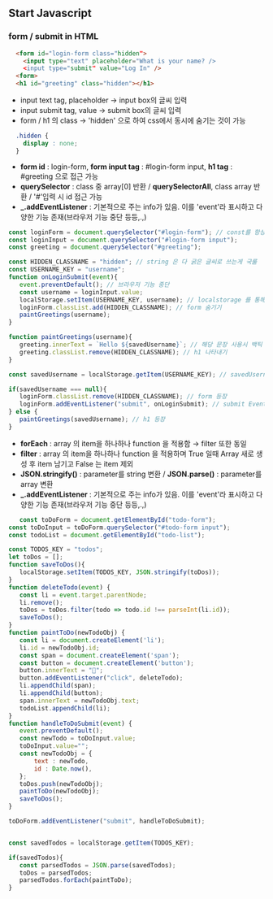 ## Start Javascript

### form / submit in HTML

```html
  <form id="login-form class="hidden">
    <input type="text" placeholder="What is your name? />
    <input type="submit" value="Log In" />
  <form>
  <h1 id="greeting" class="hidden"></h1>
```
 * input text tag,  placeholder → input box의 글씨 입력
 * input submit tag, value → submit box의 글씨 입력
 * form / h1 의 class → 'hidden' 으로 하여 css에서 동시에 숨기는 것이 가능
```css
  .hidden { 
    display : none;
  }
```
 * **form id** : login-form, **form input tag** : #login-form input, **h1 tag** : #greeting 으로 접근 가능 
 * **querySelector** : class 중 array[0] 반환 / **querySelectorAll**, class array 반환 / '#'입력 시 id 접근 가능 
 * **_.addEventListener** : 기본적으로 주는 info가 있음. 이를 'event'라 표시하고 다양한 기능 존재(브라우저 기능 중단 등등,.,)
 ```javascript
 const loginForm = document.querySelector("#login-form"); // const를 항상 쓰고, let은 가끔 쓰고, var은 쓰지말자
 const loginInput = document.querySelector("#login-form input");
 const greeting = document.querySelector("#greeting");
 
 const HIDDEN_CLASSNAME = "hidden"; // string 은 다 굵은 글씨로 쓰는게 국룰
const USERNAME_KEY = "username";
function onLoginSubmit(event){
	event.preventDefault(); // 브라우저 기능 중단 
	const username = loginInput.value;
	localStorage.setItem(USERNAME_KEY, username); // localstorage 를 통해 setter
	loginForm.classList.add(HIDDEN_CLASSNAME); // form 숨기기
	paintGreetings(username); 
}

function paintGreetings(username){ 
	greeting.innerText = `Hello ${savedUsername}`; // 해당 문장 사용시 백틱 사용!! (`)  
	greeting.classList.remove(HIDDEN_CLASSNAME); // h1 나타내기
}

const savedUsername = localStorage.getItem(USERNAME_KEY); // savedUsername → localstorage 에 없을 시 null 반환

if(savedUsername === null){
	loginForm.classList.remove(HIDDEN_CLASSNAME); // form 등장
	loginForm.addEventListener("submit", onLoginSubmit); // submit Event
} else {
	paintGreetings(savedUsername); // h1 등장
}
 
 ```


 * **forEach** : array 의 item을 하나하나 function 을 적용함 → filter 또한 동일
 * **filter** : array 의 item을 하나하나 function 을 적용하며 True 일때 Array 새로 생성 후 item 남기고 False 는 item 제외
 * **JSON.stringify()** : parameter를 string 변환 / **JSON.parse()** : parameter를 array 변환
 * **_.addEventListener** : 기본적으로 주는 info가 있음. 이를 'event'라 표시하고 다양한 기능 존재(브라우저 기능 중단 등등,.,)
 ```javascript
 	const toDoForm = document.getElementById("todo-form");
const toDoInput = toDoForm.querySelector("#todo-form input");
const todoList = document.getElementById("todo-list"); 

const TODOS_KEY = "todos";
let toDos = [];
function saveToDos(){
	localStorage.setItem(TODOS_KEY, JSON.stringify(toDos));
}
function deleteTodo(event) {
	const li = event.target.parentNode;
	li.remove();
	toDos = toDos.filter(todo => todo.id !== parseInt(li.id));
	saveToDos();
}
function paintToDo(newTodoObj) {
	const li = document.createElement('li');
	li.id = newTodoObj.id;
	const span = document.createElement('span');
	const button = document.createElement('button');
	button.innerText = "🤔";
	button.addEventListener("click", deleteTodo);
	li.appendChild(span);
	li.appendChild(button);
	span.innerText = newTodoObj.text;
	todoList.appendChild(li);
}
function handleToDoSubmit(event) {
	event.preventDefault();
	const newTodo = toDoInput.value;
	toDoInput.value="";
	const newTodoObj = {
		text : newTodo,
		id : Date.now(),
	};
	toDos.push(newTodoObj);
	paintToDo(newTodoObj);
	saveToDos();
}

toDoForm.addEventListener("submit", handleToDoSubmit);


const savedTodos = localStorage.getItem(TODOS_KEY);

if(savedTodos){
	const parsedTodos = JSON.parse(savedTodos);
	toDos = parsedTodos;
	parsedTodos.forEach(paintToDo);
}
 ```
